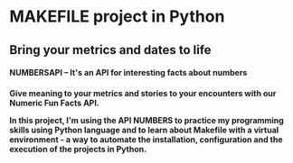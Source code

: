 # MAKEFILE project in Python

## Bring your metrics and dates to life

#### NUMBERSAPI – It's an API for interesting facts about numbers

<h4>
Give meaning to your metrics and stories to your encounters with our Numeric Fun Facts API.

In this project, I'm using the API NUMBERS to practice my programming skills using Python language and to learn about Makefile with a virtual environment - a way to automate the installation, configuration and the execution of the projects in Python.</h4>
